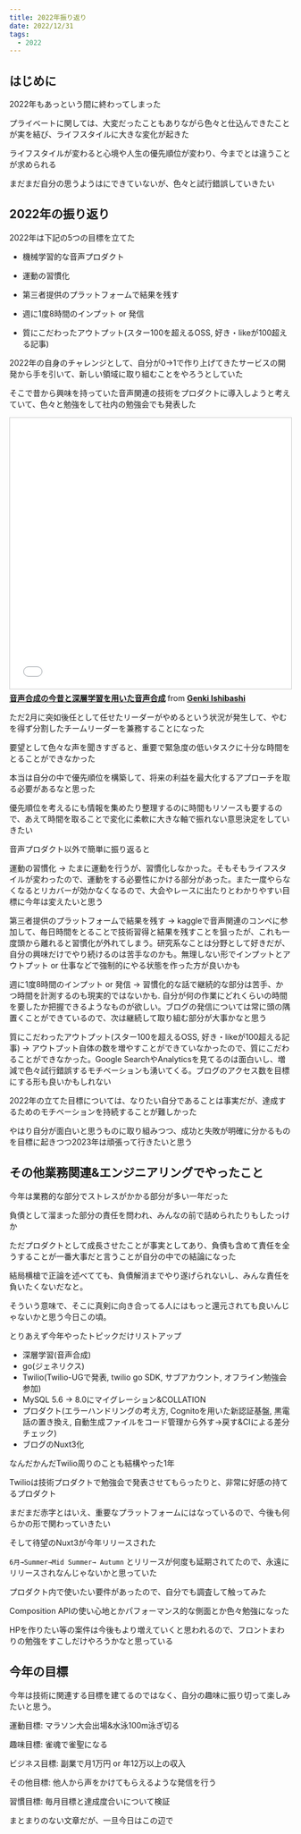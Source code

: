 ```yaml
---
title: 2022年振り返り
date: 2022/12/31
tags:
  - 2022
---
```


## はじめに

2022年もあっという間に終わってしまった

プライベートに関しては、大変だったこともありながら色々と仕込んできたことが実を結び、ライフスタイルに大きな変化が起きた

ライフスタイルが変わると心境や人生の優先順位が変わり、今までとは違うことが求められる

まだまだ自分の思うようはにできていないが、色々と試行錯誤していきたい

## 2022年の振り返り

2022年は下記の5つの目標を立てた

- 機械学習的な音声プロダクト

- 運動の習慣化

- 第三者提供のプラットフォームで結果を残す

- 週に1度8時間のインプット or 発信

- 質にこだわったアウトプット(スター100を超えるOSS, 好き・likeが100超える記事)

2022年の自身のチャレンジとして、自分が0→1で作り上げてきたサービスの開発から手を引いて、新しい領域に取り組むことをやろうとしていた

そこで昔から興味を持っていた音声関連の技術をプロダクトに導入しようと考えていて、色々と勉強をして社内の勉強会でも発表した

<iframe src="//www.slideshare.net/slideshow/embed_code/key/dbeBymSwPHOe2r" width="595" height="485" frameborder="0" marginwidth="0" marginheight="0" scrolling="no" style="border:1px solid #CCC; border-width:1px; margin-bottom:5px; max-width: 100%;" allowfullscreen> </iframe> <div style="margin-bottom:5px"> <strong> <a href="//www.slideshare.net/genkiishibashi3/pdf-251741039" title="音声合成の今昔と深層学習を用いた音声合成" target="_blank">音声合成の今昔と深層学習を用いた音声合成</a> </strong> from <strong><a href="//www.slideshare.net/genkiishibashi3" target="_blank">Genki Ishibashi</a></strong> </div>

ただ2月に突如後任として任せたリーダーがやめるという状況が発生して、やむを得ず分割したチームリーダーを兼務することになった

要望として色々な声を聞きすぎると、重要で緊急度の低いタスクに十分な時間をとることができなかった

本当は自分の中で優先順位を構築して、将来の利益を最大化するアプローチを取る必要があるなと思った

優先順位を考えるにも情報を集めたり整理するのに時間もリソースも要するので、あえて時間を取ることで変化に柔軟に大きな軸で振れない意思決定をしていきたい

音声プロダクト以外で簡単に振り返ると

運動の習慣化 → たまに運動を行うが、習慣化しなかった。そもそもライフスタイルが変わったので、運動をする必要性にかける部分があった。また一度やらなくなるとリカバーが効かなくなるので、大会やレースに出たりとわかりやすい目標に今年は変えたいと思う

第三者提供のプラットフォームで結果を残す → kaggleで音声関連のコンペに参加して、毎日時間をとることで技術習得と結果を残すことを狙ったが、これも一度頭から離れると習慣化が外れてしまう。研究系なことは分野として好きだが、自分の興味だけでやり続けるのは苦手なのかも。無理しない形でインプットとアウトプット or 仕事などで強制的にやる状態を作った方が良いかも

週に1度8時間のインプット or 発信 → 習慣化的な話で継続的な部分は苦手、かつ時間を計測するのも現実的ではないかも. 自分が何の作業にどれくらいの時間を要したか把握できるようなものが欲しい。ブログの発信については常に頭の隅置くことができているので、次は継続して取り組む部分が大事かなと思う

質にこだわったアウトプット(スター100を超えるOSS, 好き・likeが100超える記事) → アウトプット自体の数を増やすことができていなかったので、質にこだわることができなかった。Google SearchやAnalyticsを見てるのは面白いし、増減で色々試行錯誤するモチベーションも湧いてくる。ブログのアクセス数を目標にする形も良いかもしれない

2022年の立てた目標については、なりたい自分であることは事実だが、達成するためのモチベーションを持続することが難しかった

やはり自分が面白いと思うものに取り組みつつ、成功と失敗が明確に分かるものを目標に起きつつ2023年は頑張って行きたいと思う

## その他業務関連&エンジニアリングでやったこと

今年は業務的な部分でストレスがかかる部分が多い一年だった

負債として溜まった部分の責任を問われ、みんなの前で詰められたりもしたっけか

ただプロダクトとして成長させたことが事実としてあり、負債も含めて責任を全うすることが一番大事だと言うことが自分の中での結論になった

結局横槍で正論を述べてても、負債解消までやり遂げられないし、みんな責任を負いたくないだなと。

そういう意味で、そこに真剣に向き合ってる人にはもっと還元されても良いんじゃないかと思う今日この頃。

とりあえず今年やったトピックだけリストアップ

- 深層学習(音声合成)
- go(ジェネリクス)
- Twilio(Twilio-UGで発表, twilio go SDK, サブアカウント, オフライン勉強会参加)
- MySQL 5.6 → 8.0にマイグレーション&COLLATION
- プロダクト(エラーハンドリングの考え方, Cognitoを用いた新認証基盤, 黒電話の置き換え, 自動生成ファイルをコード管理から外す→戻す&CIによる差分チェック)
- ブログのNuxt3化

なんだかんだTwilio周りのことも結構やった1年

Twilioは技術プロダクトで勉強会で発表させてもらったりと、非常に好感の持てるプロダクト

まだまだ赤字とはいえ、重要なプラットフォームにはなっているので、今後も何らかの形で関わっていきたい

そして待望のNuxt3が今年リリースされた

`6月→Summer→Mid Summer→ Autumn` とリリースが何度も延期されてたので、永遠にリリースされなんじゃないかと思っていた

プロダクト内で使いたい要件があったので、自分でも調査して触ってみた

Composition APIの使い心地とかパフォーマンス的な側面とか色々勉強になった

HPを作りたい等の案件は今後もより増えていくと思われるので、フロントまわりの勉強をすこしだけやろうかなと思っている

## 今年の目標

今年は技術に関連する目標を建てるのではなく、自分の趣味に振り切って楽しみたいと思う。

運動目標: マラソン大会出場&水泳100m泳ぎ切る

趣味目標: 雀魂で雀聖になる

ビジネス目標: 副業で月1万円 or 年12万以上の収入

その他目標: 他人から声をかけてもらえるような発信を行う

習慣目標: 毎月目標と達成度合いについて検証

まとまりのない文章だが、一旦今日はこの辺で
